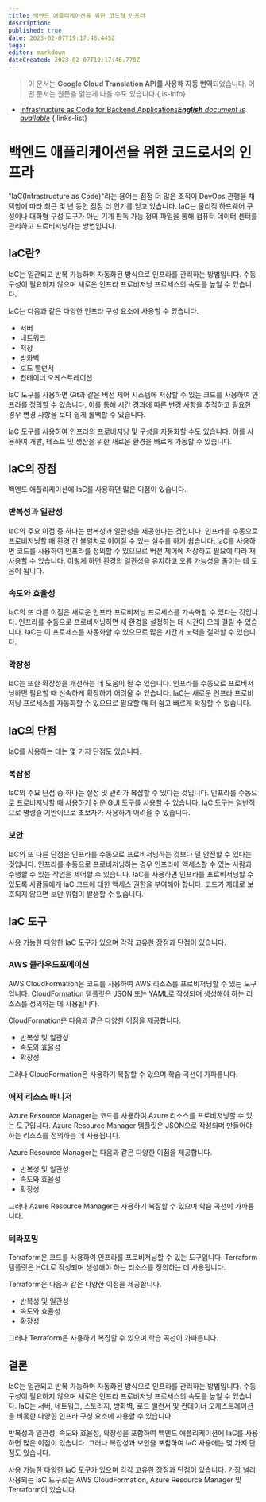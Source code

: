 ```yaml
---
title: 백엔드 애플리케이션을 위한 코드형 인프라
description: 
published: true
date: 2023-02-07T19:17:48.445Z
tags: 
editor: markdown
dateCreated: 2023-02-07T19:17:46.778Z
---
```


> 이 문서는 **Google Cloud Translation API를 사용해 자동 번역**되었습니다.
어떤 문서는 원문을 읽는게 나을 수도 있습니다.{.is-info}



- [Infrastructure as Code for Backend Applications***English** document is available*](/en/Knowledge-base/Backend/infrastructure-as-code-for-backend-applications)
{.links-list}


# 백엔드 애플리케이션을 위한 코드로서의 인프라

"IaC(Infrastructure as Code)"라는 용어는 점점 더 많은 조직이 DevOps 관행을 채택함에 따라 최근 몇 년 동안 점점 더 인기를 얻고 있습니다. IaC는 물리적 하드웨어 구성이나 대화형 구성 도구가 아닌 기계 판독 가능 정의 파일을 통해 컴퓨터 데이터 센터를 관리하고 프로비저닝하는 방법입니다.

## IaC란?

IaC는 일관되고 반복 가능하며 자동화된 방식으로 인프라를 관리하는 방법입니다. 수동 구성이 필요하지 않으며 새로운 인프라 프로비저닝 프로세스의 속도를 높일 수 있습니다.

IaC는 다음과 같은 다양한 인프라 구성 요소에 사용할 수 있습니다.

- 서버
- 네트워크
- 저장
- 방화벽
- 로드 밸런서
- 컨테이너 오케스트레이션

IaC 도구를 사용하면 Git과 같은 버전 제어 시스템에 저장할 수 있는 코드를 사용하여 인프라를 정의할 수 있습니다. 이를 통해 시간 경과에 따른 변경 사항을 추적하고 필요한 경우 변경 사항을 보다 쉽게 롤백할 수 있습니다.

IaC 도구를 사용하여 인프라의 프로비저닝 및 구성을 자동화할 수도 있습니다. 이를 사용하여 개발, 테스트 및 생산을 위한 새로운 환경을 빠르게 가동할 수 있습니다.

## IaC의 장점

백엔드 애플리케이션에 IaC를 사용하면 많은 이점이 있습니다.

### 반복성과 일관성

IaC의 주요 이점 중 하나는 반복성과 일관성을 제공한다는 것입니다. 인프라를 수동으로 프로비저닝할 때 환경 간 불일치로 이어질 수 있는 실수를 하기 쉽습니다. IaC를 사용하면 코드를 사용하여 인프라를 정의할 수 있으므로 버전 제어에 저장하고 필요에 따라 재사용할 수 있습니다. 이렇게 하면 환경의 일관성을 유지하고 오류 가능성을 줄이는 데 도움이 됩니다.

### 속도와 효율성

IaC의 또 다른 이점은 새로운 인프라 프로비저닝 프로세스를 가속화할 수 있다는 것입니다. 인프라를 수동으로 프로비저닝하면 새 환경을 설정하는 데 시간이 오래 걸릴 수 있습니다. IaC는 이 프로세스를 자동화할 수 있으므로 많은 시간과 노력을 절약할 수 있습니다.

### 확장성

IaC는 또한 확장성을 개선하는 데 도움이 될 수 있습니다. 인프라를 수동으로 프로비저닝하면 필요할 때 신속하게 확장하기 어려울 수 있습니다. IaC는 새로운 인프라 프로비저닝 프로세스를 자동화할 수 있으므로 필요할 때 더 쉽고 빠르게 확장할 수 있습니다.

## IaC의 단점

IaC를 사용하는 데는 몇 가지 단점도 있습니다.

### 복잡성

IaC의 주요 단점 중 하나는 설정 및 관리가 복잡할 수 있다는 것입니다. 인프라를 수동으로 프로비저닝할 때 사용하기 쉬운 GUI 도구를 사용할 수 있습니다. IaC 도구는 일반적으로 명령줄 기반이므로 초보자가 사용하기 어려울 수 있습니다.

### 보안

IaC의 또 다른 단점은 인프라를 수동으로 프로비저닝하는 것보다 덜 안전할 수 있다는 것입니다. 인프라를 수동으로 프로비저닝하는 경우 인프라에 액세스할 수 있는 사람과 수행할 수 있는 작업을 제어할 수 있습니다. IaC를 사용하면 인프라를 프로비저닝할 수 있도록 사람들에게 IaC 코드에 대한 액세스 권한을 부여해야 합니다. 코드가 제대로 보호되지 않으면 보안 위험이 발생할 수 있습니다.

## IaC 도구

사용 가능한 다양한 IaC 도구가 있으며 각각 고유한 장점과 단점이 있습니다.

### AWS 클라우드포메이션

AWS CloudFormation은 코드를 사용하여 AWS 리소스를 프로비저닝할 수 있는 도구입니다. CloudFormation 템플릿은 JSON 또는 YAML로 작성되며 생성해야 하는 리소스를 정의하는 데 사용됩니다.

CloudFormation은 다음과 같은 다양한 이점을 제공합니다.

- 반복성 및 일관성
- 속도와 효율성
- 확장성

그러나 CloudFormation은 사용하기 복잡할 수 있으며 학습 곡선이 가파릅니다.

### 애저 리소스 매니저

Azure Resource Manager는 코드를 사용하여 Azure 리소스를 프로비저닝할 수 있는 도구입니다. Azure Resource Manager 템플릿은 JSON으로 작성되며 만들어야 하는 리소스를 정의하는 데 사용됩니다.

Azure Resource Manager는 다음과 같은 다양한 이점을 제공합니다.

- 반복성 및 일관성
- 속도와 효율성
- 확장성

그러나 Azure Resource Manager는 사용하기 복잡할 수 있으며 학습 곡선이 가파릅니다.

### 테라포밍

Terraform은 코드를 사용하여 인프라를 프로비저닝할 수 있는 도구입니다. Terraform 템플릿은 HCL로 작성되며 생성해야 하는 리소스를 정의하는 데 사용됩니다.

Terraform은 다음과 같은 다양한 이점을 제공합니다.

- 반복성 및 일관성
- 속도와 효율성
- 확장성

그러나 Terraform은 사용하기 복잡할 수 있으며 학습 곡선이 가파릅니다.

## 결론

IaC는 일관되고 반복 가능하며 자동화된 방식으로 인프라를 관리하는 방법입니다. 수동 구성이 필요하지 않으며 새로운 인프라 프로비저닝 프로세스의 속도를 높일 수 있습니다. IaC는 서버, 네트워크, 스토리지, 방화벽, 로드 밸런서 및 컨테이너 오케스트레이션을 비롯한 다양한 인프라 구성 요소에 사용할 수 있습니다.

반복성과 일관성, 속도와 효율성, 확장성을 포함하여 백엔드 애플리케이션에 IaC를 사용하면 많은 이점이 있습니다. 그러나 복잡성과 보안을 포함하여 IaC 사용에는 몇 가지 단점도 있습니다.

사용 가능한 다양한 IaC 도구가 있으며 각각 고유한 장점과 단점이 있습니다. 가장 널리 사용되는 IaC 도구로는 AWS CloudFormation, Azure Resource Manager 및 Terraform이 있습니다.